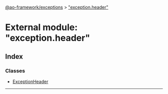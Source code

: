 [@ao-framework/exceptions](../README.md) > ["exception.header"](../modules/_exception_header_.md)

# External module: "exception.header"

## Index

### Classes

* [ExceptionHeader](../classes/_exception_header_.exceptionheader.md)

---

